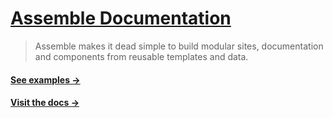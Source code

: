 # [Assemble Documentation](http://assemble.github.io/assemble/)

> Assemble makes it dead simple to build modular sites, documentation and components from reusable templates and data.


#### [See examples →](http://github.com/assemble/assemble-examples/)

#### [Visit the docs →](http://assemble.github.io/assemble/)